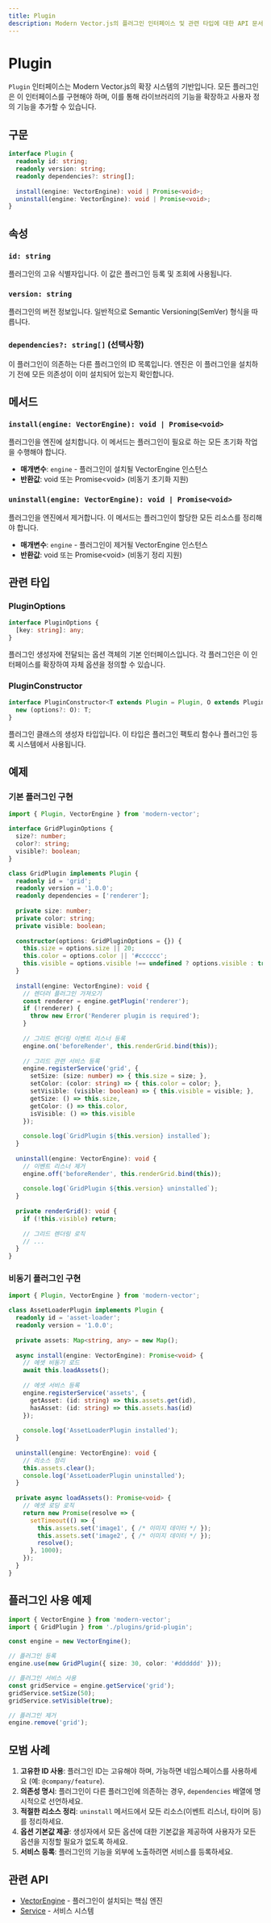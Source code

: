 ```yaml
---
title: Plugin
description: Modern Vector.js의 플러그인 인터페이스 및 관련 타입에 대한 API 문서
---
```


# Plugin

`Plugin` 인터페이스는 Modern Vector.js의 확장 시스템의 기반입니다. 모든 플러그인은 이 인터페이스를 구현해야 하며, 이를 통해 라이브러리의 기능을 확장하고 사용자 정의 기능을 추가할 수 있습니다.

## 구문

```typescript
interface Plugin {
  readonly id: string;
  readonly version: string;
  readonly dependencies?: string[];
  
  install(engine: VectorEngine): void | Promise<void>;
  uninstall(engine: VectorEngine): void | Promise<void>;
}
```

## 속성

### `id: string`

플러그인의 고유 식별자입니다. 이 값은 플러그인 등록 및 조회에 사용됩니다.

### `version: string`

플러그인의 버전 정보입니다. 일반적으로 Semantic Versioning(SemVer) 형식을 따릅니다.

### `dependencies?: string[]` (선택사항)

이 플러그인이 의존하는 다른 플러그인의 ID 목록입니다. 엔진은 이 플러그인을 설치하기 전에 모든 의존성이 이미 설치되어 있는지 확인합니다.

## 메서드

### `install(engine: VectorEngine): void | Promise<void>`

플러그인을 엔진에 설치합니다. 이 메서드는 플러그인이 필요로 하는 모든 초기화 작업을 수행해야 합니다.

- **매개변수**: `engine` - 플러그인이 설치될 VectorEngine 인스턴스
- **반환값**: void 또는 Promise&lt;void&gt; (비동기 초기화 지원)

### `uninstall(engine: VectorEngine): void | Promise<void>`

플러그인을 엔진에서 제거합니다. 이 메서드는 플러그인이 할당한 모든 리소스를 정리해야 합니다.

- **매개변수**: `engine` - 플러그인이 제거될 VectorEngine 인스턴스
- **반환값**: void 또는 Promise&lt;void&gt; (비동기 정리 지원)

## 관련 타입

### PluginOptions

```typescript
interface PluginOptions {
  [key: string]: any;
}
```

플러그인 생성자에 전달되는 옵션 객체의 기본 인터페이스입니다. 각 플러그인은 이 인터페이스를 확장하여 자체 옵션을 정의할 수 있습니다.

### PluginConstructor

```typescript
interface PluginConstructor<T extends Plugin = Plugin, O extends PluginOptions = PluginOptions> {
  new (options?: O): T;
}
```

플러그인 클래스의 생성자 타입입니다. 이 타입은 플러그인 팩토리 함수나 플러그인 등록 시스템에서 사용됩니다.

## 예제

### 기본 플러그인 구현

```typescript
import { Plugin, VectorEngine } from 'modern-vector';

interface GridPluginOptions {
  size?: number;
  color?: string;
  visible?: boolean;
}

class GridPlugin implements Plugin {
  readonly id = 'grid';
  readonly version = '1.0.0';
  readonly dependencies = ['renderer'];
  
  private size: number;
  private color: string;
  private visible: boolean;
  
  constructor(options: GridPluginOptions = {}) {
    this.size = options.size || 20;
    this.color = options.color || '#cccccc';
    this.visible = options.visible !== undefined ? options.visible : true;
  }
  
  install(engine: VectorEngine): void {
    // 렌더러 플러그인 가져오기
    const renderer = engine.getPlugin('renderer');
    if (!renderer) {
      throw new Error('Renderer plugin is required');
    }
    
    // 그리드 렌더링 이벤트 리스너 등록
    engine.on('beforeRender', this.renderGrid.bind(this));
    
    // 그리드 관련 서비스 등록
    engine.registerService('grid', {
      setSize: (size: number) => { this.size = size; },
      setColor: (color: string) => { this.color = color; },
      setVisible: (visible: boolean) => { this.visible = visible; },
      getSize: () => this.size,
      getColor: () => this.color,
      isVisible: () => this.visible
    });
    
    console.log(`GridPlugin ${this.version} installed`);
  }
  
  uninstall(engine: VectorEngine): void {
    // 이벤트 리스너 제거
    engine.off('beforeRender', this.renderGrid.bind(this));
    
    console.log(`GridPlugin ${this.version} uninstalled`);
  }
  
  private renderGrid(): void {
    if (!this.visible) return;
    
    // 그리드 렌더링 로직
    // ...
  }
}
```

### 비동기 플러그인 구현

```typescript
import { Plugin, VectorEngine } from 'modern-vector';

class AssetLoaderPlugin implements Plugin {
  readonly id = 'asset-loader';
  readonly version = '1.0.0';
  
  private assets: Map<string, any> = new Map();
  
  async install(engine: VectorEngine): Promise<void> {
    // 에셋 비동기 로드
    await this.loadAssets();
    
    // 에셋 서비스 등록
    engine.registerService('assets', {
      getAsset: (id: string) => this.assets.get(id),
      hasAsset: (id: string) => this.assets.has(id)
    });
    
    console.log('AssetLoaderPlugin installed');
  }
  
  uninstall(engine: VectorEngine): void {
    // 리소스 정리
    this.assets.clear();
    console.log('AssetLoaderPlugin uninstalled');
  }
  
  private async loadAssets(): Promise<void> {
    // 에셋 로딩 로직
    return new Promise(resolve => {
      setTimeout(() => {
        this.assets.set('image1', { /* 이미지 데이터 */ });
        this.assets.set('image2', { /* 이미지 데이터 */ });
        resolve();
      }, 1000);
    });
  }
}
```

## 플러그인 사용 예제

```typescript
import { VectorEngine } from 'modern-vector';
import { GridPlugin } from './plugins/grid-plugin';

const engine = new VectorEngine();

// 플러그인 등록
engine.use(new GridPlugin({ size: 30, color: '#dddddd' }));

// 플러그인 서비스 사용
const gridService = engine.getService('grid');
gridService.setSize(50);
gridService.setVisible(true);

// 플러그인 제거
engine.remove('grid');
```

## 모범 사례

1. **고유한 ID 사용**: 플러그인 ID는 고유해야 하며, 가능하면 네임스페이스를 사용하세요 (예: `@company/feature`).
2. **의존성 명시**: 플러그인이 다른 플러그인에 의존하는 경우, `dependencies` 배열에 명시적으로 선언하세요.
3. **적절한 리소스 정리**: `uninstall` 메서드에서 모든 리소스(이벤트 리스너, 타이머 등)를 정리하세요.
4. **옵션 기본값 제공**: 생성자에서 모든 옵션에 대한 기본값을 제공하여 사용자가 모든 옵션을 지정할 필요가 없도록 하세요.
5. **서비스 등록**: 플러그인의 기능을 외부에 노출하려면 서비스를 등록하세요.

## 관련 API

- [VectorEngine](/docs/api-reference/core/vector-engine) - 플러그인이 설치되는 핵심 엔진
- [Service](/docs/api-reference/core/service) - 서비스 시스템 